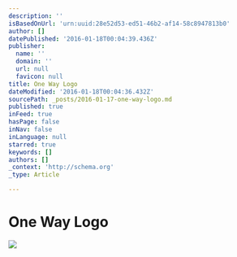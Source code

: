 ```yaml
---
description: ''
isBasedOnUrl: 'urn:uuid:28e52d53-ed51-46b2-af14-58c8947813b0'
author: []
datePublished: '2016-01-18T00:04:39.436Z'
publisher:
  name: ''
  domain: ''
  url: null
  favicon: null
title: One Way Logo
dateModified: '2016-01-18T00:04:36.432Z'
sourcePath: _posts/2016-01-17-one-way-logo.md
published: true
inFeed: true
hasPage: false
inNav: false
inLanguage: null
starred: true
keywords: []
authors: []
_context: 'http://schema.org'
_type: Article

---
```

# One Way Logo
![](https://the-grid-user-content.s3-us-west-2.amazonaws.com/8484c468-e467-4975-b10d-33a994814550.png)